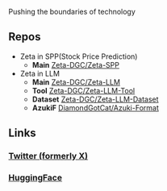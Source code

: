 Pushing the boundaries of technology

## Repos
- Zeta in SPP(Stock Price Prediction)
  - **Main** [Zeta-DGC/Zeta-SPP](https://github.com/Zeta-DGC/Zeta-SPP/)
- Zeta in LLM
  - **Main** [Zeta-DGC/Zeta-LLM](https://github.com/Zeta-DGC/Zeta-LLM/)
  - **Tool** [Zeta-DGC/Zeta-LLM-Tool](https://github.com/Zeta-DGC/Zeta-LLM-Tool/)
  - **Dataset** [Zeta-DGC/Zeta-LLM-Dataset](https://github.com/Zeta-DGC/Zeta-LLM-Dataset/releases/)
  - **AzukiF** [DiamondGotCat/Azuki-Format](https://github.com/DiamondGotCat/Azuki-Format/)

## Links
### [Twitter (formerly X)](https://x.com/Zeta_DGC/) 
### [HuggingFace](https://huggingface.co/Zeta-DGC/)
